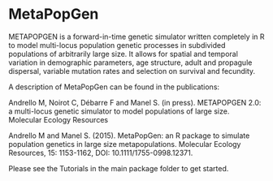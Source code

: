 # MetaPopGen
METAPOPGEN is a forward-in-time genetic simulator written completely in R to model multi-locus population genetic processes in subdivided populations of arbitrarily large size. It allows for spatial and temporal variation in demographic parameters, age structure, adult and propagule dispersal, variable mutation rates and selection on survival and fecundity.

A description of MetaPopGen can be found in the publications:

Andrello M, Noirot C, Débarre F and Manel S. (in press). METAPOPGEN 2.0: a multi-locus genetic simulator to model populations of large size. Molecular Ecology Resources

Andrello M and Manel S. (2015). MetaPopGen: an R package to simulate population genetics in large size metapopulations. Molecular Ecology Resources, 15: 1153-1162, DOI: 10.1111/1755-0998.12371.

Please see the Tutorials in the main package folder to get started.